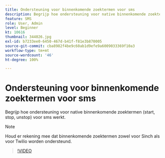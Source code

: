 ```yaml
---
title: Ondersteuning voor binnenkomende zoektermen voor sms
description: Begrijp hoe ondersteuning voor native binnenkomende zoektermen (start, stop, unstop) voor sms werkt.
feature: SMS
role: User, Admin
level: Beginner
kt: 10616
thumbnail: 344026.jpg
exl-id: b7233ee0-6450-467d-b41f-f81e3b870005
source-git-commit: cba8982f4be9c60ab1d9efe9a6009033369f10a3
workflow-type: tm+mt
source-wordcount: '46'
ht-degree: 100%

---
```


# Ondersteuning voor binnenkomende zoektermen voor sms

Begrijp hoe ondersteuning voor native binnenkomende zoektermen (start, stop, unstop) voor sms werkt.

>[!NOTE]
>
>Houd er rekening mee dat binnenkomende zoektermen zowel voor Sinch als voor Twilio worden ondersteund.

>[!VIDEO](https://video.tv.adobe.com/v/344026?quality=12&learn=on)
